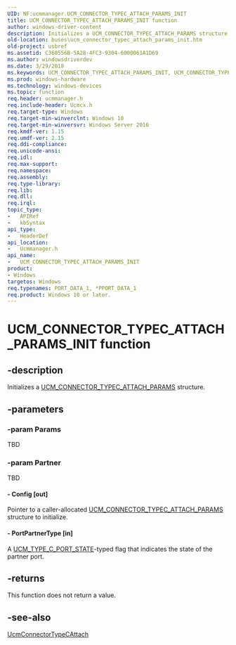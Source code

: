 ```yaml
---
UID: NF:ucmmanager.UCM_CONNECTOR_TYPEC_ATTACH_PARAMS_INIT
title: UCM_CONNECTOR_TYPEC_ATTACH_PARAMS_INIT function
author: windows-driver-content
description: Initializes a UCM_CONNECTOR_TYPEC_ATTACH_PARAMS structure.
old-location: buses\ucm_connector_typec_attach_params_init.htm
old-project: usbref
ms.assetid: C360556B-5A28-4FC3-9304-6000061A1D69
ms.author: windowsdriverdev
ms.date: 3/29/2018
ms.keywords: UCM_CONNECTOR_TYPEC_ATTACH_PARAMS_INIT, UCM_CONNECTOR_TYPEC_ATTACH_PARAMS_INIT function [Buses], buses.ucm_connector_typec_attach_params_init, ucmmanager/UCM_CONNECTOR_TYPEC_ATTACH_PARAMS_INIT
ms.prod: windows-hardware
ms.technology: windows-devices
ms.topic: function
req.header: ucmmanager.h
req.include-header: Ucmcx.h
req.target-type: Windows
req.target-min-winverclnt: Windows 10
req.target-min-winversvr: Windows Server 2016
req.kmdf-ver: 1.15
req.umdf-ver: 2.15
req.ddi-compliance: 
req.unicode-ansi: 
req.idl: 
req.max-support: 
req.namespace: 
req.assembly: 
req.type-library: 
req.lib: 
req.dll: 
req.irql: 
topic_type:
-	APIRef
-	kbSyntax
api_type:
-	HeaderDef
api_location:
-	Ucmmanager.h
api_name:
-	UCM_CONNECTOR_TYPEC_ATTACH_PARAMS_INIT
product:
- Windows
targetos: Windows
req.typenames: PORT_DATA_1, *PPORT_DATA_1
req.product: Windows 10 or later.
---
```


# UCM_CONNECTOR_TYPEC_ATTACH_PARAMS_INIT function


## -description


Initializes a <a href="https://msdn.microsoft.com/library/windows/hardware/mt187928">UCM_CONNECTOR_TYPEC_ATTACH_PARAMS</a> structure.


## -parameters




### -param Params

TBD


### -param Partner

TBD




#### - Config [out]

Pointer to a caller-allocated <a href="https://msdn.microsoft.com/library/windows/hardware/mt187928">UCM_CONNECTOR_TYPEC_ATTACH_PARAMS</a> structure to initialize.


#### - PortPartnerType [in]

A <a href="https://msdn.microsoft.com/4779E943-5C13-4DE2-AF8F-37657F0F99C0">UCM_TYPE_C_PORT_STATE</a>-typed flag that indicates the state of the partner port.


## -returns



This function does not return a value.




## -see-also




<a href="https://msdn.microsoft.com/library/windows/hardware/mt187915">UcmConnectorTypeCAttach</a>
 

 

